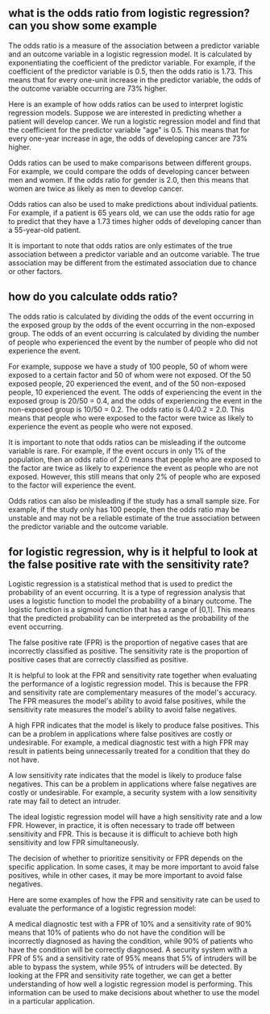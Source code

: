 ## what is the odds ratio from logistic regression? can you show some example

The odds ratio is a measure of the association between a predictor variable and an outcome variable in a logistic regression model. It is calculated by exponentiating the coefficient of the predictor variable. For example, if the coefficient of the predictor variable is 0.5, then the odds ratio is 1.73. This means that for every one-unit increase in the predictor variable, the odds of the outcome variable occurring are 73% higher.

Here is an example of how odds ratios can be used to interpret logistic regression models. Suppose we are interested in predicting whether a patient will develop cancer. We run a logistic regression model and find that the coefficient for the predictor variable "age" is 0.5. This means that for every one-year increase in age, the odds of developing cancer are 73% higher.

Odds ratios can be used to make comparisons between different groups. For example, we could compare the odds of developing cancer between men and women. If the odds ratio for gender is 2.0, then this means that women are twice as likely as men to develop cancer.

Odds ratios can also be used to make predictions about individual patients. For example, if a patient is 65 years old, we can use the odds ratio for age to predict that they have a 1.73 times higher odds of developing cancer than a 55-year-old patient.

It is important to note that odds ratios are only estimates of the true association between a predictor variable and an outcome variable. The true association may be different from the estimated association due to chance or other factors.



## how do you calculate odds ratio?

The odds ratio is calculated by dividing the odds of the event occurring in the exposed group by the odds of the event occurring in the non-exposed group. The odds of an event occurring is calculated by dividing the number of people who experienced the event by the number of people who did not experience the event.

For example, suppose we have a study of 100 people, 50 of whom were exposed to a certain factor and 50 of whom were not exposed. Of the 50 exposed people, 20 experienced the event, and of the 50 non-exposed people, 10 experienced the event. The odds of experiencing the event in the exposed group is 20/50 = 0.4, and the odds of experiencing the event in the non-exposed group is 10/50 = 0.2. The odds ratio is 0.4/0.2 = 2.0. This means that people who were exposed to the factor were twice as likely to experience the event as people who were not exposed.

It is important to note that odds ratios can be misleading if the outcome variable is rare. For example, if the event occurs in only 1% of the population, then an odds ratio of 2.0 means that people who are exposed to the factor are twice as likely to experience the event as people who are not exposed. However, this still means that only 2% of people who are exposed to the factor will experience the event.

Odds ratios can also be misleading if the study has a small sample size. For example, if the study only has 100 people, then the odds ratio may be unstable and may not be a reliable estimate of the true association between the predictor variable and the outcome variable.


## for logistic regression, why is it helpful to look at the false positive rate with the sensitivity rate?


Logistic regression is a statistical method that is used to predict the probability of an event occurring. It is a type of regression analysis that uses a logistic function to model the probability of a binary outcome. The logistic function is a sigmoid function that has a range of [0,1]. This means that the predicted probability can be interpreted as the probability of the event occurring.

The false positive rate (FPR) is the proportion of negative cases that are incorrectly classified as positive. The sensitivity rate is the proportion of positive cases that are correctly classified as positive.

It is helpful to look at the FPR and sensitivity rate together when evaluating the performance of a logistic regression model. This is because the FPR and sensitivity rate are complementary measures of the model's accuracy. The FPR measures the model's ability to avoid false positives, while the sensitivity rate measures the model's ability to avoid false negatives.

A high FPR indicates that the model is likely to produce false positives. This can be a problem in applications where false positives are costly or undesirable. For example, a medical diagnostic test with a high FPR may result in patients being unnecessarily treated for a condition that they do not have.

A low sensitivity rate indicates that the model is likely to produce false negatives. This can be a problem in applications where false negatives are costly or undesirable. For example, a security system with a low sensitivity rate may fail to detect an intruder.

The ideal logistic regression model will have a high sensitivity rate and a low FPR. However, in practice, it is often necessary to trade off between sensitivity and FPR. This is because it is difficult to achieve both high sensitivity and low FPR simultaneously.

The decision of whether to prioritize sensitivity or FPR depends on the specific application. In some cases, it may be more important to avoid false positives, while in other cases, it may be more important to avoid false negatives.

Here are some examples of how the FPR and sensitivity rate can be used to evaluate the performance of a logistic regression model:

A medical diagnostic test with a FPR of 10% and a sensitivity rate of 90% means that 10% of patients who do not have the condition will be incorrectly diagnosed as having the condition, while 90% of patients who have the condition will be correctly diagnosed.
A security system with a FPR of 5% and a sensitivity rate of 95% means that 5% of intruders will be able to bypass the system, while 95% of intruders will be detected.
By looking at the FPR and sensitivity rate together, we can get a better understanding of how well a logistic regression model is performing. This information can be used to make decisions about whether to use the model in a particular application.
